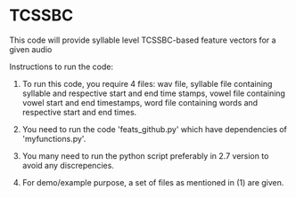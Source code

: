 # TCSSBC
This code will provide syllable level TCSSBC-based feature vectors for a given audio

Instructions to run the code:

1. To run this code, you require 4 files: wav file, syllable file containing syllable and respective start and end time stamps, vowel file containing vowel start and end timestamps, word file containing words and respective start and end times.

2. You need to run the code 'feats_github.py' which have dependencies of 'myfunctions.py'.

3. You many need to run the python script preferably in 2.7 version to avoid any discrepencies.

4. For demo/example purpose, a set of files as mentioned in (1) are given. 



